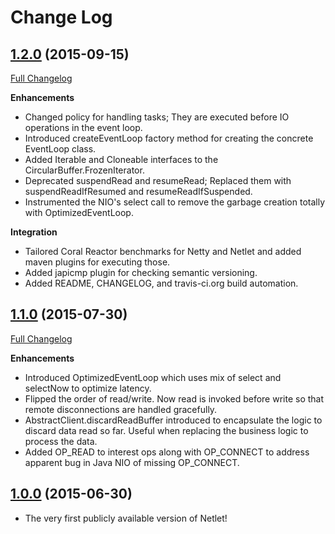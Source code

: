 # Change Log

## [1.2.0](https://github.com/DataTorrent/Netlet/tree/v1.2.0) (2015-09-15)
[Full Changelog](https://github.com/DataTorrent/Netlet/compare/v1.1.0...v1.2.0)

**Enhancements**

- Changed policy for handling tasks; They are executed before IO operations in the event loop.
- Introduced createEventLoop factory method for creating the concrete EventLoop class.
- Added Iterable and Cloneable interfaces to the CircularBuffer.FrozenIterator.
- Deprecated suspendRead and resumeRead; Replaced them with suspendReadIfResumed and resumeReadIfSuspended.
- Instrumented the NIO's select call to remove the garbage creation totally with OptimizedEventLoop.

**Integration**

- Tailored Coral Reactor benchmarks for Netty and Netlet and added maven plugins for executing those.
- Added japicmp plugin for checking semantic versioning.
- Added README, CHANGELOG, and travis-ci.org build automation.

## [1.1.0](https://github.com/DataTorrent/Netlet/tree/v1.1.0) (2015-07-30)
[Full Changelog](https://github.com/DataTorrent/Netlet/compare/v1.0.0...v1.1.0)

**Enhancements**

- Introduced OptimizedEventLoop which uses mix of select and selectNow to optimize latency.
- Flipped the order of read/write. Now read is invoked before write so that remote disconnections are handled gracefully.
- AbstractClient.discardReadBuffer introduced to encapsulate the logic to discard data read so far. Useful when replacing the business logic to process the data.
- Added OP_READ to interest ops along with OP_CONNECT to address apparent bug in Java NIO of missing OP_CONNECT.

## [1.0.0](https://github.com/DataTorrent/Netlet/tree/v1.0.0) (2015-06-30)

- The very first publicly available version of Netlet!
